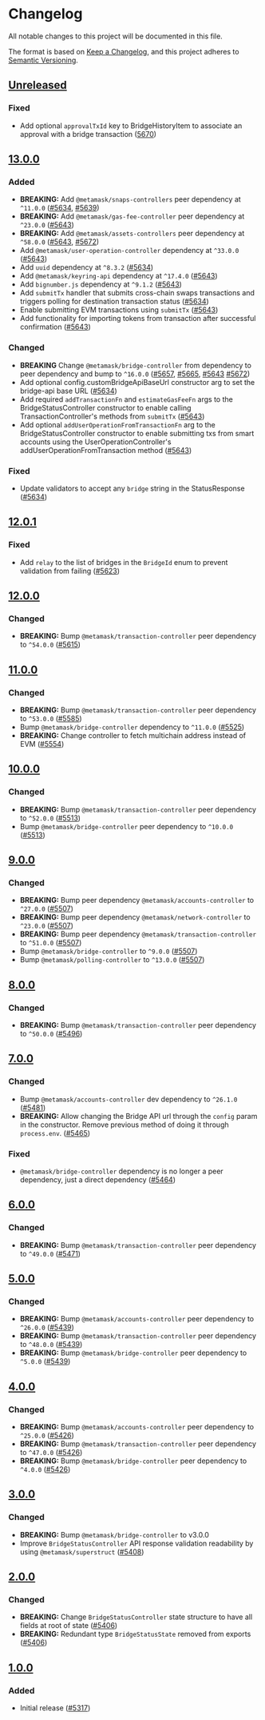 # Changelog

All notable changes to this project will be documented in this file.

The format is based on [Keep a Changelog](https://keepachangelog.com/en/1.0.0/),
and this project adheres to [Semantic Versioning](https://semver.org/spec/v2.0.0.html).

## [Unreleased]

### Fixed

- Add optional `approvalTxId` key to BridgeHistoryItem to associate an approval with a bridge transaction ([5670](https://github.com/MetaMask/core/pull/5670))

## [13.0.0]

### Added

- **BREAKING:** Add `@metamask/snaps-controllers` peer dependency at `^11.0.0` ([#5634](https://github.com/MetaMask/core/pull/5634), [#5639](https://github.com/MetaMask/core/pull/5639))
- **BREAKING:** Add `@metamask/gas-fee-controller` peer dependency at `^23.0.0` ([#5643](https://github.com/MetaMask/core/pull/5643))
- **BREAKING:** Add `@metamask/assets-controllers` peer dependency at `^58.0.0` ([#5643](https://github.com/MetaMask/core/pull/5643), [#5672](https://github.com/MetaMask/core/pull/5672))
- Add `@metamask/user-operation-controller` dependency at `^33.0.0` ([#5643](https://github.com/MetaMask/core/pull/5643))
- Add `uuid` dependency at `^8.3.2` ([#5634](https://github.com/MetaMask/core/pull/5634))
- Add `@metamask/keyring-api` dependency at `^17.4.0` ([#5643](https://github.com/MetaMask/core/pull/5643))
- Add `bignumber.js` dependency at `^9.1.2` ([#5643](https://github.com/MetaMask/core/pull/5643))
- Add `submitTx` handler that submits cross-chain swaps transactions and triggers polling for destination transaction status ([#5634](https://github.com/MetaMask/core/pull/5634))
- Enable submitting EVM transactions using `submitTx` ([#5643](https://github.com/MetaMask/core/pull/5643))
- Add functionality for importing tokens from transaction after successful confirmation ([#5643](https://github.com/MetaMask/core/pull/5643))

### Changed

- **BREAKING** Change `@metamask/bridge-controller` from dependency to peer dependency and bump to `^16.0.0` ([#5657](https://github.com/MetaMask/core/pull/5657), [#5665](https://github.com/MetaMask/core/pull/5665), [#5643](https://github.com/MetaMask/core/pull/5643) [#5672](https://github.com/MetaMask/core/pull/5672))
- Add optional config.customBridgeApiBaseUrl constructor arg to set the bridge-api base URL ([#5634](https://github.com/MetaMask/core/pull/5634))
- Add required `addTransactionFn` and `estimateGasFeeFn` args to the BridgeStatusController constructor to enable calling TransactionController's methods from `submitTx` ([#5643](https://github.com/MetaMask/core/pull/5643))
- Add optional `addUserOperationFromTransactionFn` arg to the BridgeStatusController constructor to enable submitting txs from smart accounts using the UserOperationController's addUserOperationFromTransaction method ([#5643](https://github.com/MetaMask/core/pull/5643))

### Fixed

- Update validators to accept any `bridge` string in the StatusResponse ([#5634](https://github.com/MetaMask/core/pull/5634))

## [12.0.1]

### Fixed

- Add `relay` to the list of bridges in the `BridgeId` enum to prevent validation from failing ([#5623](https://github.com/MetaMask/core/pull/5623))

## [12.0.0]

### Changed

- **BREAKING:** Bump `@metamask/transaction-controller` peer dependency to `^54.0.0` ([#5615](https://github.com/MetaMask/core/pull/5615))

## [11.0.0]

### Changed

- **BREAKING:** Bump `@metamask/transaction-controller` peer dependency to `^53.0.0` ([#5585](https://github.com/MetaMask/core/pull/5585))
- Bump `@metamask/bridge-controller` dependency to `^11.0.0` ([#5525](https://github.com/MetaMask/core/pull/5525))
- **BREAKING:** Change controller to fetch multichain address instead of EVM ([#5554](https://github.com/MetaMask/core/pull/5540))

## [10.0.0]

### Changed

- **BREAKING:** Bump `@metamask/transaction-controller` peer dependency to `^52.0.0` ([#5513](https://github.com/MetaMask/core/pull/5513))
- Bump `@metamask/bridge-controller` peer dependency to `^10.0.0` ([#5513](https://github.com/MetaMask/core/pull/5513))

## [9.0.0]

### Changed

- **BREAKING:** Bump peer dependency `@metamask/accounts-controller` to `^27.0.0` ([#5507](https://github.com/MetaMask/core/pull/5507))
- **BREAKING:** Bump peer dependency `@metamask/network-controller` to `^23.0.0` ([#5507](https://github.com/MetaMask/core/pull/5507))
- **BREAKING:** Bump peer dependency `@metamask/transaction-controller` to `^51.0.0` ([#5507](https://github.com/MetaMask/core/pull/5507))
- Bump `@metamask/bridge-controller` to `^9.0.0` ([#5507](https://github.com/MetaMask/core/pull/5507))
- Bump `@metamask/polling-controller` to `^13.0.0` ([#5507](https://github.com/MetaMask/core/pull/5507))

## [8.0.0]

### Changed

- **BREAKING:** Bump `@metamask/transaction-controller` peer dependency to `^50.0.0` ([#5496](https://github.com/MetaMask/core/pull/5496))

## [7.0.0]

### Changed

- Bump `@metamask/accounts-controller` dev dependency to `^26.1.0` ([#5481](https://github.com/MetaMask/core/pull/5481))
- **BREAKING:** Allow changing the Bridge API url through the `config` param in the constructor. Remove previous method of doing it through `process.env`. ([#5465](https://github.com/MetaMask/core/pull/5465))

### Fixed

- `@metamask/bridge-controller` dependency is no longer a peer dependency, just a direct dependency ([#5464](https://github.com/MetaMask/core/pull/5464))

## [6.0.0]

### Changed

- **BREAKING:** Bump `@metamask/transaction-controller` peer dependency to `^49.0.0` ([#5471](https://github.com/MetaMask/core/pull/5471))

## [5.0.0]

### Changed

- **BREAKING:** Bump `@metamask/accounts-controller` peer dependency to `^26.0.0` ([#5439](https://github.com/MetaMask/core/pull/5439))
- **BREAKING:** Bump `@metamask/transaction-controller` peer dependency to `^48.0.0` ([#5439](https://github.com/MetaMask/core/pull/5439))
- **BREAKING:** Bump `@metamask/bridge-controller` peer dependency to `^5.0.0` ([#5439](https://github.com/MetaMask/core/pull/5439))

## [4.0.0]

### Changed

- **BREAKING:** Bump `@metamask/accounts-controller` peer dependency to `^25.0.0` ([#5426](https://github.com/MetaMask/core/pull/5426))
- **BREAKING:** Bump `@metamask/transaction-controller` peer dependency to `^47.0.0` ([#5426](https://github.com/MetaMask/core/pull/5426))
- **BREAKING:** Bump `@metamask/bridge-controller` peer dependency to `^4.0.0` ([#5426](https://github.com/MetaMask/core/pull/5426))

## [3.0.0]

### Changed

- **BREAKING:** Bump `@metamask/bridge-controller` to v3.0.0
- Improve `BridgeStatusController` API response validation readability by using `@metamask/superstruct` ([#5408](https://github.com/MetaMask/core/pull/5408))

## [2.0.0]

### Changed

- **BREAKING:** Change `BridgeStatusController` state structure to have all fields at root of state ([#5406](https://github.com/MetaMask/core/pull/5406))
- **BREAKING:** Redundant type `BridgeStatusState` removed from exports ([#5406](https://github.com/MetaMask/core/pull/5406))

## [1.0.0]

### Added

- Initial release ([#5317](https://github.com/MetaMask/core/pull/5317))

[Unreleased]: https://github.com/MetaMask/core/compare/@metamask/bridge-status-controller@13.0.0...HEAD
[13.0.0]: https://github.com/MetaMask/core/compare/@metamask/bridge-status-controller@12.0.1...@metamask/bridge-status-controller@13.0.0
[12.0.1]: https://github.com/MetaMask/core/compare/@metamask/bridge-status-controller@12.0.0...@metamask/bridge-status-controller@12.0.1
[12.0.0]: https://github.com/MetaMask/core/compare/@metamask/bridge-status-controller@11.0.0...@metamask/bridge-status-controller@12.0.0
[11.0.0]: https://github.com/MetaMask/core/compare/@metamask/bridge-status-controller@10.0.0...@metamask/bridge-status-controller@11.0.0
[10.0.0]: https://github.com/MetaMask/core/compare/@metamask/bridge-status-controller@9.0.0...@metamask/bridge-status-controller@10.0.0
[9.0.0]: https://github.com/MetaMask/core/compare/@metamask/bridge-status-controller@8.0.0...@metamask/bridge-status-controller@9.0.0
[8.0.0]: https://github.com/MetaMask/core/compare/@metamask/bridge-status-controller@7.0.0...@metamask/bridge-status-controller@8.0.0
[7.0.0]: https://github.com/MetaMask/core/compare/@metamask/bridge-status-controller@6.0.0...@metamask/bridge-status-controller@7.0.0
[6.0.0]: https://github.com/MetaMask/core/compare/@metamask/bridge-status-controller@5.0.0...@metamask/bridge-status-controller@6.0.0
[5.0.0]: https://github.com/MetaMask/core/compare/@metamask/bridge-status-controller@4.0.0...@metamask/bridge-status-controller@5.0.0
[4.0.0]: https://github.com/MetaMask/core/compare/@metamask/bridge-status-controller@3.0.0...@metamask/bridge-status-controller@4.0.0
[3.0.0]: https://github.com/MetaMask/core/compare/@metamask/bridge-status-controller@2.0.0...@metamask/bridge-status-controller@3.0.0
[2.0.0]: https://github.com/MetaMask/core/compare/@metamask/bridge-status-controller@1.0.0...@metamask/bridge-status-controller@2.0.0
[1.0.0]: https://github.com/MetaMask/core/releases/tag/@metamask/bridge-status-controller@1.0.0
